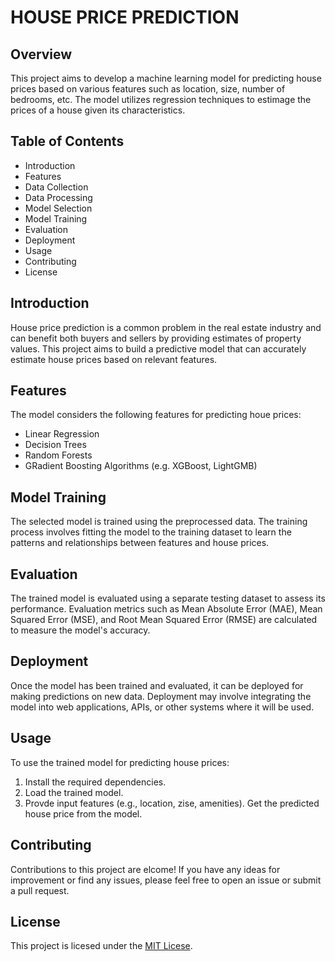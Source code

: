 # HOUSE PRICE PREDICTION

## Overview
This project aims to develop a machine learning model for predicting house prices based on various features such as location, size, number of bedrooms, etc. The model utilizes regression techniques to estimage the prices of a house given its characteristics.

## Table of Contents
- Introduction
- Features
- Data Collection
- Data Processing
- Model Selection
- Model Training
- Evaluation
- Deployment
- Usage
- Contributing
- License

## Introduction
House price prediction is a common problem in the real estate industry and can benefit both buyers and sellers by providing estimates of property values. This project aims to build a predictive model that can accurately estimate house prices based on relevant features.

## Features
The model considers the following features for predicting houe prices:
- Linear Regression
- Decision Trees
- Random Forests
- GRadient Boosting Algorithms (e.g. XGBoost, LightGMB)

## Model Training
The selected model is trained using the preprocessed data. The training process involves fitting the model to the training dataset to learn the patterns and relationships between features and house prices.

## Evaluation
The trained model is evaluated using a separate testing dataset to assess its performance. Evaluation metrics such as Mean Absolute Error (MAE), Mean Squared Error (MSE), and Root Mean Squared Error (RMSE) are calculated to measure the model's accuracy.

## Deployment
Once the model has been trained and evaluated, it can be deployed for making predictions on new data. Deployment may involve integrating the model into web applications, APIs, or other systems where it will be used.

## Usage
To use the trained model for predicting house prices:
1. Install the required dependencies.
2. Load the trained model.
3. Provde input features (e.g., location, zise, amenities).
Get the predicted house price from the model.

## Contributing 
Contributions to this project are elcome! If you have any ideas for improvement or find any issues, please feel free to open an issue or submit a pull request.

## License
This project is licesed under the [MIT Licese](LICENSE).